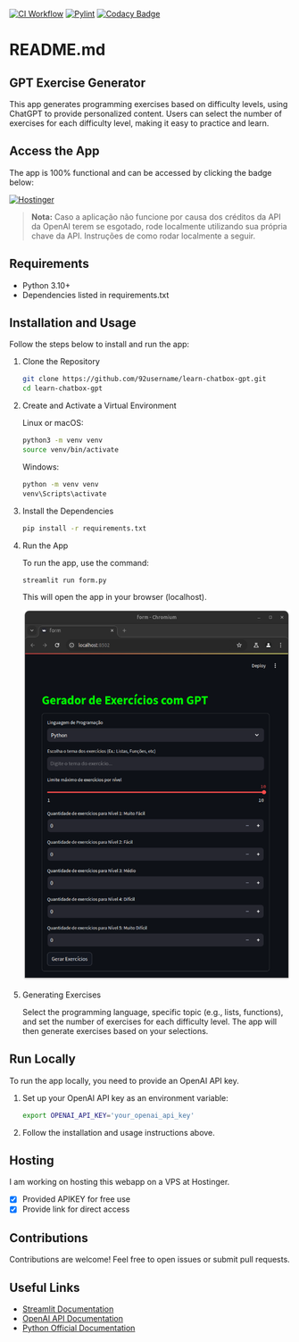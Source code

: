 [![CI Workflow](https://github.com/92username/learn-chatbox-gpt/actions/workflows/main.yml/badge.svg)](https://github.com/92username/learn-chatbox-gpt/actions/workflows/main.yml) [![Pylint](https://github.com/92username/learn-chatbox-gpt/actions/workflows/pylint.yml/badge.svg)](https://github.com/92username/learn-chatbox-gpt/actions/workflows/pylint.yml) [![Codacy Badge](https://app.codacy.com/project/badge/Grade/b7a1d3a48d4241c08c41ce6f8f1ff907)](https://app.codacy.com/gh/92username/learn-chatbox-gpt/dashboard?utm_source=gh&utm_medium=referral&utm_content=&utm_campaign=Badge_grade)

# README.md 

## GPT Exercise Generator

This app generates programming exercises based on difficulty levels, using ChatGPT to provide personalized content. Users can select the number of exercises for each difficulty level, making it easy to practice and learn.

## Access the App

The app is 100% functional and can be accessed by clicking the badge below:

[![Hostinger](https://img.shields.io/badge/Hostinger-673DE6?style=for-the-badge&logo=hostinger&logoColor=white)](http://147.79.82.234:8501/)

> **Nota:** Caso a aplicação não funcione por causa dos créditos da API da OpenAI terem se esgotado, rode localmente utilizando sua própria chave da API. Instruções de como rodar localmente a seguir.

## Requirements

- Python 3.10+
- Dependencies listed in requirements.txt

## Installation and Usage

Follow the steps below to install and run the app:

1. Clone the Repository

    ```bash
    git clone https://github.com/92username/learn-chatbox-gpt.git
    cd learn-chatbox-gpt
    ```

2. Create and Activate a Virtual Environment

    Linux or macOS:
    ```bash
    python3 -m venv venv
    source venv/bin/activate
    ```

    Windows:
    ```bash
    python -m venv venv
    venv\Scripts\activate
    ```

3. Install the Dependencies

    ```bash
    pip install -r requirements.txt
    ```

4. Run the App

    To run the app, use the command:

    ```bash
    streamlit run form.py
    ```

    This will open the app in your browser (localhost).

    ![Main Screen](/screenshot_localhost.png)

5. Generating Exercises

    Select the programming language, specific topic (e.g., lists, functions), and set the number of exercises for each difficulty level. The app will then generate exercises based on your selections.

## Run Locally

To run the app locally, you need to provide an OpenAI API key.

1. Set up your OpenAI API key as an environment variable:

    ```bash
    export OPENAI_API_KEY='your_openai_api_key'
    ```

2. Follow the installation and usage instructions above.

## Hosting

I am working on hosting this webapp on a VPS at Hostinger.

- [x] Provided APIKEY for free use
- [x] Provide link for direct access

## Contributions

Contributions are welcome! Feel free to open issues or submit pull requests.

## Useful Links

- [Streamlit Documentation](https://docs.streamlit.io/)
- [OpenAI API Documentation](https://beta.openai.com/docs/)
- [Python Official Documentation](https://docs.python.org/3/)

